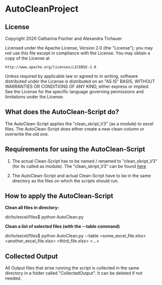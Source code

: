 # AutoCleanProject


## License
Copyright 2020 Catharina Fischer and Alexandra Tichauer

Licensed under the Apache License, Version 2.0 (the "License");
you may not use this file except in compliance with the License.
You may obtain a copy of the License at

    http://www.apache.org/licenses/LICENSE-2.0

Unless required by applicable law or agreed to in writing, software
distributed under the License is distributed on an "AS IS" BASIS,
WITHOUT WARRANTIES OR CONDITIONS OF ANY KIND, either express or implied.
See the License for the specific language governing permissions and
limitations under the License.


## What does the AutoClean-Script do?

The AutoClean-Script applies the "clean_skript_V3" (as a module) to excel files. The AutoClean-Script does either create a new clean-column or overwrite the old one.


## Requirements for using the AutoClean-Script

1. The actual Clean-Script has to be named / renamed to "clean_skript_V3" (for its called as module).
The "clean_skript_V3" can be found [here](https://www.linguistik.hu-berlin.de/en/institut-en/professuren-en/korpuslinguistik/research/ridges-projekt/download-files/v6/clean-skript_v3.py)

2. The AutoClean-Script and actual Clean-Script have to be in the same directory as the files on which the scripts should run.


## How to apply the AutoClean-Script

**Clean all files in directory:**

dir/to/excel/files$ python AutoClean.py


**Clean a list of selected files (with the --table command)**

dir/to/excel/files$ python AutoClean.py --table <some_excel_file.xlsx> <another_excel_file.xlsx> <third_file.xlsx> <...>


## Collected Output

All Output files that arise running the script is collected in the same directory in a folder called "CollectedOutput". It can be deleted if not needed.



 
